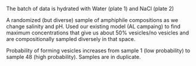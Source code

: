 The batch of data is hydrated with Water (plate 1) and NaCl (plate 2)

A randomized (but diverse) sample of amphiphile compositions as we change salinity and pH. Used our existing model (AL campaing) to find maximum concentrations that give us about 50% vesicles/no vesicles and are compositionally sampled diversely in that space.

Probability of forming vesicles increases from sample 1 (low probability) to sample 48 (high probability). Samples are in duplicate.
